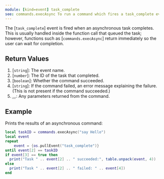 ```yaml
---
module: [kind=event] task_complete
see: commands.execAsync To run a command which fires a task_complete event.
---
```


<!--
SPDX-FileCopyrightText: 2021 The CC: Tweaked Developers

SPDX-License-Identifier: MPL-2.0
-->

The [`task_complete`] event is fired when an asynchronous task completes. This is usually handled inside the function call that queued the task; however, functions such as [`commands.execAsync`] return immediately so the user can wait for completion.

## Return Values
1. [`string`]: The event name.
2. [`number`]: The ID of the task that completed.
3. [`boolean`]: Whether the command succeeded.
4. [`string`]: If the command failed, an error message explaining the failure. (This is not present if the command succeeded.)
5. <abbr title="Variable number of arguments">&hellip;</abbr>: Any parameters returned from the command.

## Example
Prints the results of an asynchronous command:
```lua
local taskID = commands.execAsync("say Hello")
local event
repeat
    event = {os.pullEvent("task_complete")}
until event[2] == taskID
if event[3] == true then
  print("Task " .. event[2] .. " succeeded:", table.unpack(event, 4))
else
  print("Task " .. event[2] .. " failed: " .. event[4])
end
```
